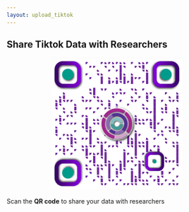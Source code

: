 ```yaml
---
layout: upload_tiktok
---
```

<style>
	.qr_code {
		margin-left: 100px;
		width: 300px;
	}
</style>

## Share Tiktok Data with Researchers
<div>
	<img class="qr_code" src="images/qr_code/dropbox_url.png">
	<p>Scan the <strong>QR code</strong> to share your data with researchers</p>
</div>